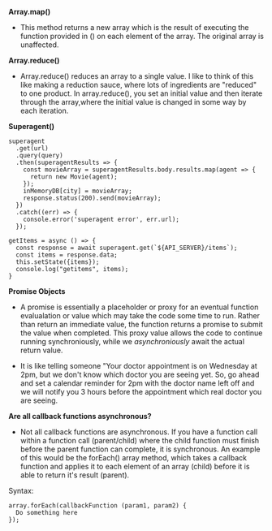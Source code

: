 **Array.map()**

- This method returns a new array which is the result of executing the function provided in () on each element of the array. The original array is unaffected.

**Array.reduce()**

- Array.reduce() reduces an array to a single value. I like to think of this like making a reduction sauce, where lots of ingredients are "reduced" to one product. In array.reduce(), you set an initial value and then iterate through the array,where the initial value is changed in some way by each iteration.

**Superagent()**

```
superagent
  .get(url)
  .query(query)
  .then(superagentResults => {
    const movieArray = superagentResults.body.results.map(agent => {
      return new Movie(agent);
    });
    inMemoryDB[city] = movieArray;
    response.status(200).send(movieArray);
  })
  .catch((err) => {
    console.error('superagent error', err.url);
  });
```

```
getItems = async () => {
  const response = await superagent.get(`${API_SERVER}/items`);
  const items = response.data;
  this.setState({items});
  console.log("getitems", items);
}
```

**Promise Objects**

- A promise is essentially a placeholder or proxy for an eventual function evalualation or value which may take the code some time to run. Rather than return an immediate value, the function returns a promise to submit the value when completed. This proxy value allows the code to continue running synchroniously, while we *asynchroniously* await the actual return value.

- It is like telling someone "Your doctor appointment is on Wednesday at 2pm, but we don't know which doctor you are seeing yet. So, go ahead and set a calendar reminder for 2pm with the doctor name left off and we will notify you 3 hours before the appointment which real doctor you are seeing.

**Are all callback functions asynchronous?**

- Not all callback functions are asynchronous. If you have a function call within a function call (parent/child) where the child function must finish before the parent function can complete, it is synchronous. An example of this would be the forEach() array method, which takes a callback function and applies it to each element of an array (child) before it is able to return it's result (parent).

Syntax:

```
array.forEach(callbackFunction (param1, param2) {
  Do something here
});
```
